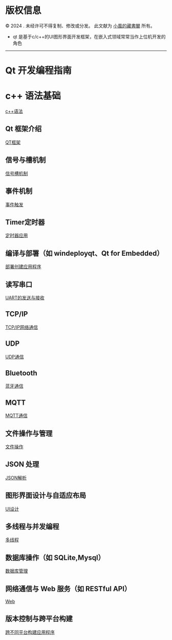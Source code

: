 # 版权信息

© 2024 . 未经许可不得复制、修改或分发。 此文献为 [小風的藏書閣](https://t.me/xfp2333) 所有。

- qt 是基于c/c++的UI图形界面开发框架，在嵌入式领域常常当作上位机开发的角色
--- 

# Qt 开发编程指南


# c++ 语法基础

[c++语法](./CPP/CPP.MD)

## Qt 框架介绍

[QT框架](./FRAME/qtframe.MD)

## 信号与槽机制

[信号槽机制](./SIGNAL/SIG.MD)


## 事件机制

[事件触发](./EVENT/EVENT.MD)

## Timer定时器

[定时器应用](./Timer/TIMER.MD)

## 编译与部署（如 windeployqt、Qt for Embedded）
[部署创建应用程序](./DEPLOY/DEPLOY.MD)

## 读写串口

[UART的发送与接收](./UART/UART.MD)

## TCP/IP

[TCP/IP网络通信](./TCPIP/TCP_IP.MD)

## UDP
[UDP通信](./UDP/UDP.MD)

## Bluetooth

[蓝牙通信](./ble/ble.MD)

## MQTT

[MQTT通信](./MQTT/MQTT.MD)

## 文件操作与管理

[文件操作](./FILE/File.MD)

## JSON 处理

[JSON解析](./JSON/JSON.MD)

## 图形界面设计与自适应布局

[UI设计](./UI/UI_DESIGN.MD)

## 多线程与并发编程

[多线程](./RTOS/RTOS.MD)

## 数据库操作（如 SQLite,Mysql）

[数据库管理](./DATABASE/DATA.MD)

## 网络通信与 Web 服务（如 RESTful API）
[Web](./WEB/WEB.MD)

## 版本控制与跨平台构建

[跨不同平台构建应用程序](./VERSION/Version.MD)




